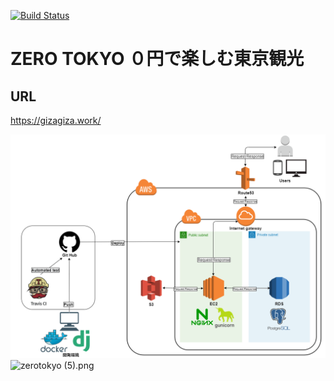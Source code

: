 [![Build Status](https://travis-ci.org/gizaju10/django.svg?branch=master)](https://travis-ci.org/gizaju10/django)

# ZERO TOKYO ０円で楽しむ東京観光

## URL
https://gizagiza.work/


![zerotokyo (5).png](https://github.com/gizaju10/django/blob/master/zerotokyo%20(5).png?raw=true)
![zerotokyo (5).png](https://giza-s3.s3-ap-northeast-1.amazonaws.com/character_karaage.png)


